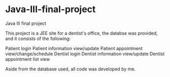 # Java-III-final-project
 Java III final project

This project is a JEE site for a dentist's office, the databse was provided, and it consists of the following:

Patient login
Patient information view/update
Patient appointment view/change/schedule
Dentist login
Dentist information view/update
Dentist appointment list view

Aside from the database used, all code was developed by me.
